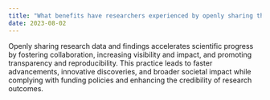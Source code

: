 ```yaml
---
title: "What benefits have researchers experienced by openly sharing their data and findings with the broader scientific community?"
date: 2023-08-02
---
```


Openly sharing research data and findings accelerates scientific progress by fostering collaboration, increasing visibility and impact, and promoting transparency and reproducibility. This practice leads to faster advancements, innovative discoveries, and broader societal impact while complying with funding policies and enhancing the credibility of research outcomes.